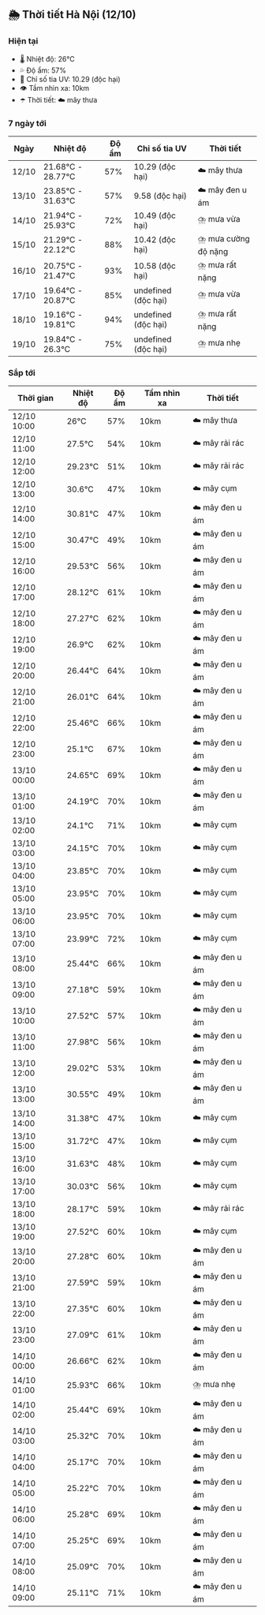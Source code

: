 ## 🌦️ Thời tiết Hà Nội (12/10)

### Hiện tại

- 🌡️ Nhiệt độ: 26℃
- 💦 Độ ẩm: 57%
- 🌟 Chỉ số tia UV: 10.29 (độc hại)
- 👁️ Tầm nhìn xa: 10km
- ☂️ Thời tiết: ☁️ mây thưa

### 7 ngày tới

| Ngày | Nhiệt độ | Độ ẩm | Chỉ số tia UV | Thời tiết |
| --- | --- | --- | --- | --- |
| 12/10 | 21.68℃ - 28.77℃ | 57% | 10.29 (độc hại) | ☁️ mây thưa |
| 13/10 | 23.85℃ - 31.63℃ | 57% | 9.58 (độc hại) | ☁️ mây đen u ám |
| 14/10 | 21.94℃ - 25.93℃ | 72% | 10.49 (độc hại) | ⛈️ mưa vừa |
| 15/10 | 21.29℃ - 22.12℃ | 88% | 10.42 (độc hại) | ⛈️ mưa cường độ nặng |
| 16/10 | 20.75℃ - 21.47℃ | 93% | 10.58 (độc hại) | ⛈️ mưa rất nặng |
| 17/10 | 19.64℃ - 20.87℃ | 85% | undefined (độc hại) | ⛈️ mưa vừa |
| 18/10 | 19.16℃ - 19.81℃ | 94% | undefined (độc hại) | ⛈️ mưa rất nặng |
| 19/10 | 19.84℃ - 26.3℃ | 75% | undefined (độc hại) | ⛈️ mưa nhẹ |

### Sắp tới

| Thời gian | Nhiệt độ | Độ ẩm | Tầm nhìn xa | Thời tiết |
| --- | --- | --- | --- | --- |
| 12/10 10:00 | 26℃ | 57% | 10km | ☁️ mây thưa |
| 12/10 11:00 | 27.5℃ | 54% | 10km | ☁️ mây rải rác |
| 12/10 12:00 | 29.23℃ | 51% | 10km | ☁️ mây rải rác |
| 12/10 13:00 | 30.6℃ | 47% | 10km | ☁️ mây cụm |
| 12/10 14:00 | 30.81℃ | 47% | 10km | ☁️ mây đen u ám |
| 12/10 15:00 | 30.47℃ | 49% | 10km | ☁️ mây đen u ám |
| 12/10 16:00 | 29.53℃ | 56% | 10km | ☁️ mây đen u ám |
| 12/10 17:00 | 28.12℃ | 61% | 10km | ☁️ mây đen u ám |
| 12/10 18:00 | 27.27℃ | 62% | 10km | ☁️ mây đen u ám |
| 12/10 19:00 | 26.9℃ | 62% | 10km | ☁️ mây đen u ám |
| 12/10 20:00 | 26.44℃ | 64% | 10km | ☁️ mây đen u ám |
| 12/10 21:00 | 26.01℃ | 64% | 10km | ☁️ mây đen u ám |
| 12/10 22:00 | 25.46℃ | 66% | 10km | ☁️ mây đen u ám |
| 12/10 23:00 | 25.1℃ | 67% | 10km | ☁️ mây đen u ám |
| 13/10 00:00 | 24.65℃ | 69% | 10km | ☁️ mây đen u ám |
| 13/10 01:00 | 24.19℃ | 70% | 10km | ☁️ mây đen u ám |
| 13/10 02:00 | 24.1℃ | 71% | 10km | ☁️ mây cụm |
| 13/10 03:00 | 24.15℃ | 70% | 10km | ☁️ mây cụm |
| 13/10 04:00 | 23.85℃ | 70% | 10km | ☁️ mây cụm |
| 13/10 05:00 | 23.95℃ | 70% | 10km | ☁️ mây cụm |
| 13/10 06:00 | 23.95℃ | 70% | 10km | ☁️ mây cụm |
| 13/10 07:00 | 23.99℃ | 72% | 10km | ☁️ mây cụm |
| 13/10 08:00 | 25.44℃ | 66% | 10km | ☁️ mây đen u ám |
| 13/10 09:00 | 27.18℃ | 59% | 10km | ☁️ mây đen u ám |
| 13/10 10:00 | 27.52℃ | 57% | 10km | ☁️ mây đen u ám |
| 13/10 11:00 | 27.98℃ | 56% | 10km | ☁️ mây đen u ám |
| 13/10 12:00 | 29.02℃ | 53% | 10km | ☁️ mây đen u ám |
| 13/10 13:00 | 30.55℃ | 49% | 10km | ☁️ mây đen u ám |
| 13/10 14:00 | 31.38℃ | 47% | 10km | ☁️ mây cụm |
| 13/10 15:00 | 31.72℃ | 47% | 10km | ☁️ mây cụm |
| 13/10 16:00 | 31.63℃ | 48% | 10km | ☁️ mây cụm |
| 13/10 17:00 | 30.03℃ | 56% | 10km | ☁️ mây cụm |
| 13/10 18:00 | 28.17℃ | 59% | 10km | ☁️ mây rải rác |
| 13/10 19:00 | 27.52℃ | 60% | 10km | ☁️ mây cụm |
| 13/10 20:00 | 27.28℃ | 60% | 10km | ☁️ mây đen u ám |
| 13/10 21:00 | 27.59℃ | 59% | 10km | ☁️ mây đen u ám |
| 13/10 22:00 | 27.35℃ | 60% | 10km | ☁️ mây đen u ám |
| 13/10 23:00 | 27.09℃ | 61% | 10km | ☁️ mây đen u ám |
| 14/10 00:00 | 26.66℃ | 62% | 10km | ☁️ mây đen u ám |
| 14/10 01:00 | 25.93℃ | 66% | 10km | ⛈️ mưa nhẹ |
| 14/10 02:00 | 25.44℃ | 69% | 10km | ☁️ mây đen u ám |
| 14/10 03:00 | 25.32℃ | 70% | 10km | ☁️ mây đen u ám |
| 14/10 04:00 | 25.17℃ | 70% | 10km | ☁️ mây đen u ám |
| 14/10 05:00 | 25.22℃ | 70% | 10km | ☁️ mây đen u ám |
| 14/10 06:00 | 25.28℃ | 69% | 10km | ☁️ mây đen u ám |
| 14/10 07:00 | 25.25℃ | 69% | 10km | ☁️ mây đen u ám |
| 14/10 08:00 | 25.09℃ | 70% | 10km | ☁️ mây đen u ám |
| 14/10 09:00 | 25.11℃ | 71% | 10km | ☁️ mây đen u ám |
